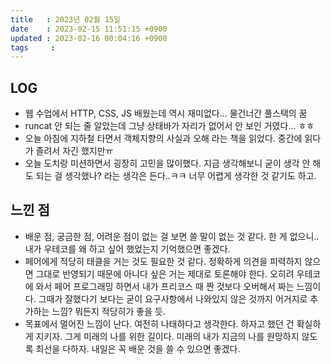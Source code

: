 ```yaml
---
title   : 2023년 02월 15일
date    : 2023-02-15 11:51:15 +0900
updated : 2023-02-16 00:04:16 +0900
tags     : 
---
```

## LOG
- 웹 수업에서 HTTP, CSS, JS 배웠는데 역시 재미없다... 물건너간 풀스택의 꿈
- runcat 안 되는 줄 알았는데 그냥 상태바가 자리가 없어서 안 보인 거였다... ㅎㅎ
- 오늘 아침에 지하철 타면서 객체지향의 사실과 오해 라는 책을 읽었다. 중간에 읽다가 졸려서 자긴 했지만ㅠ
- 오늘 도치랑 미션하면서 굉장히 고민을 많이했다. 지금 생각해보니 굳이 생각 안 해도 되는 걸 생각했나? 라는 생각은 든다..ㅋㅋ 너무 어렵게 생각한 것 같기도 하고.
## 느낀 점
- 배운 점, 궁금한 점, 어려운 점이 없는 걸 보면 쓸 말이 없는 것 같다. 한 게 없으니.. 내가 우테코를 왜 하고 싶어 했었는지 기억했으면 좋겠다.
- 페어에게 적당히 태클을 거는 것도 필요한 것 같다. 정확하게 의견을 피력하지 않으면 그대로 반영되기 때문에 아니다 싶은 거는 제대로 토론해야 한다. 오히려 우테코에 와서 페어 프로그래밍 하면서 내가 프리코스 때 짠 것보다 오버해서 짜는 느낌이다. 그때가 잘했다기 보다는 굳이 요구사항에서 나와있지 않은 것까지 어거지로 추가하는 느낌? 뭐든지 적당히가 좋을 듯.
- 목표에서 멀어진 느낌이 난다. 여전히 나태하다고 생각한다. 하자고 했던 건 확실하게 지키자. 그게 미래의 나를 위한 길이다. 미래의 내가 지금의 나를 원망하지 않도록 최선을 다하자. 내일은 꼭 배운 것을 쓸 수 있으면 좋겠다.
